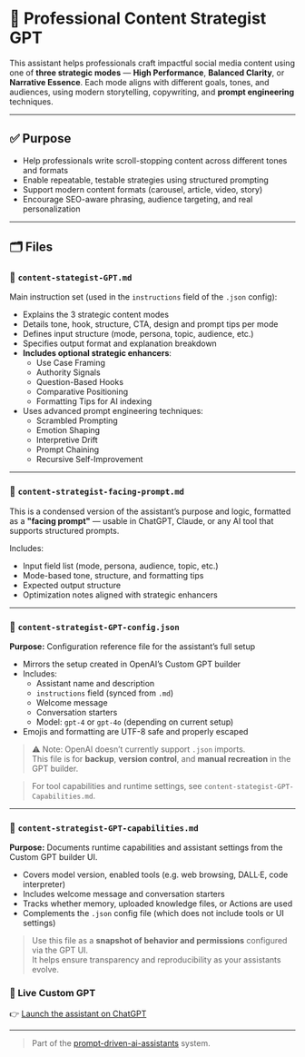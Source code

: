 # 🧠 Professional Content Strategist GPT

This assistant helps professionals craft impactful social media content using one of **three strategic modes** — **High Performance**, **Balanced Clarity**, or **Narrative Essence**. Each mode aligns with different goals, tones, and audiences, using modern storytelling, copywriting, and **prompt engineering** techniques.

---

## ✅ Purpose

- Help professionals write scroll-stopping content across different tones and formats  
- Enable repeatable, testable strategies using structured prompting  
- Support modern content formats (carousel, article, video, story)  
- Encourage SEO-aware phrasing, audience targeting, and real personalization  

---

## 🗂 Files

### 📄 `content-stategist-GPT.md`

Main instruction set (used in the `instructions` field of the `.json` config):

- Explains the 3 strategic content modes
- Details tone, hook, structure, CTA, design and prompt tips per mode
- Defines input structure (mode, persona, topic, audience, etc.)
- Specifies output format and explanation breakdown
- **Includes optional strategic enhancers**:
  - Use Case Framing
  - Authority Signals
  - Question-Based Hooks
  - Comparative Positioning
  - Formatting Tips for AI indexing
- Uses advanced prompt engineering techniques:
  - Scrambled Prompting
  - Emotion Shaping
  - Interpretive Drift
  - Prompt Chaining
  - Recursive Self-Improvement

---

### 📄 `content-strategist-facing-prompt.md`

This is a condensed version of the assistant’s purpose and logic, formatted as a **"facing prompt"** — usable in ChatGPT, Claude, or any AI tool that supports structured prompts.

Includes:

- Input field list (mode, persona, audience, topic, etc.)
- Mode-based tone, structure, and formatting tips
- Expected output structure
- Optimization notes aligned with strategic enhancers

---

### 🧠 `content-strategist-GPT-config.json`

**Purpose:** Configuration reference file for the assistant’s full setup

- Mirrors the setup created in OpenAI’s Custom GPT builder  
- Includes:
  - Assistant name and description  
  - `instructions` field (synced from `.md`)  
  - Welcome message  
  - Conversation starters  
  - Model: `gpt-4` or `gpt-4o` (depending on current setup)  
- Emojis and formatting are UTF-8 safe and properly escaped

> ⚠️ Note: OpenAI doesn’t currently support `.json` imports.  
> This file is for **backup**, **version control**, and **manual recreation** in the GPT builder.

> For tool capabilities and runtime settings, see `content-stategist-GPT-Capabilities.md`.

---

### 🧪 `content-strategist-GPT-capabilities.md`

**Purpose:** Documents runtime capabilities and assistant settings from the Custom GPT builder UI.

- Covers model version, enabled tools (e.g. web browsing, DALL·E, code interpreter)  
- Includes welcome message and conversation starters  
- Tracks whether memory, uploaded knowledge files, or Actions are used  
- Complements the `.json` config file (which does not include tools or UI settings)

> Use this file as a **snapshot of behavior and permissions** configured via the GPT UI.  
> It helps ensure transparency and reproducibility as your assistants evolve.


### 🔗 Live Custom GPT

👉 [Launch the assistant on ChatGPT](https://chatgpt.com/g/g-685e778055e881919209238549e5f902-professional-content-strategist?model=gpt-4)

---

> Part of the [prompt-driven-ai-assistants](../README.md) system.
